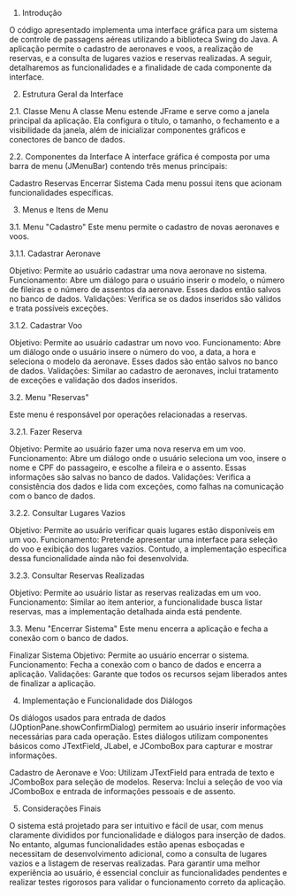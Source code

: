 1. Introdução

O código apresentado implementa uma interface gráfica para um sistema de controle de passagens aéreas utilizando a biblioteca Swing do Java. A aplicação permite o cadastro de aeronaves e voos, a realização de reservas, e a consulta de lugares vazios e reservas realizadas. A seguir, detalharemos as funcionalidades e a finalidade de cada componente da interface.

2. Estrutura Geral da Interface

2.1. Classe Menu
A classe Menu estende JFrame e serve como a janela principal da aplicação. Ela configura o título, o tamanho, o fechamento e a visibilidade da janela, além de inicializar componentes gráficos e conectores de banco de dados.

2.2. Componentes da Interface
A interface gráfica é composta por uma barra de menu (JMenuBar) contendo três menus principais:

Cadastro
Reservas
Encerrar Sistema
Cada menu possui itens que acionam funcionalidades específicas.

3. Menus e Itens de Menu

3.1. Menu "Cadastro"
Este menu permite o cadastro de novas aeronaves e voos.

3.1.1. Cadastrar Aeronave

Objetivo: Permite ao usuário cadastrar uma nova aeronave no sistema.
Funcionamento: Abre um diálogo para o usuário inserir o modelo, o número de fileiras e o número de assentos da aeronave. Esses dados então salvos no banco de dados.
Validações: Verifica se os dados inseridos são válidos e trata possíveis exceções.

3.1.2. Cadastrar Voo

Objetivo: Permite ao usuário cadastrar um novo voo.
Funcionamento: Abre um diálogo onde o usuário insere o número do voo, a data, a hora e seleciona o modelo da aeronave. Esses dados são então salvos no banco de dados.
Validações: Similar ao cadastro de aeronaves, inclui tratamento de exceções e validação dos dados inseridos.

3.2. Menu "Reservas"

Este menu é responsável por operações relacionadas a reservas.

3.2.1. Fazer Reserva

Objetivo: Permite ao usuário fazer uma nova reserva em um voo.
Funcionamento: Abre um diálogo onde o usuário seleciona um voo, insere o nome e CPF do passageiro, e escolhe a fileira e o assento. Essas informações são salvas no banco de dados.
Validações: Verifica a consistência dos dados e lida com exceções, como falhas na comunicação com o banco de dados.

3.2.2. Consultar Lugares Vazios

Objetivo: Permite ao usuário verificar quais lugares estão disponíveis em um voo.
Funcionamento: Pretende apresentar uma interface para seleção do voo e exibição dos lugares vazios. Contudo, a implementação específica dessa funcionalidade ainda não foi desenvolvida.

3.2.3. Consultar Reservas Realizadas

Objetivo: Permite ao usuário listar as reservas realizadas em um voo.
Funcionamento: Similar ao item anterior, a funcionalidade busca listar reservas, mas a implementação detalhada ainda está pendente.

3.3. Menu "Encerrar Sistema"
Este menu encerra a aplicação e fecha a conexão com o banco de dados.

Finalizar Sistema
Objetivo: Permite ao usuário encerrar o sistema.
Funcionamento: Fecha a conexão com o banco de dados e encerra a aplicação.
Validações: Garante que todos os recursos sejam liberados antes de finalizar a aplicação.

4. Implementação e Funcionalidade dos Diálogos

Os diálogos usados para entrada de dados (JOptionPane.showConfirmDialog) permitem ao usuário inserir informações necessárias para cada operação. Estes diálogos utilizam componentes básicos como JTextField, JLabel, e JComboBox para capturar e mostrar informações.

Cadastro de Aeronave e Voo: Utilizam JTextField para entrada de texto e JComboBox para seleção de modelos.
Reserva: Inclui a seleção de voo via JComboBox e entrada de informações pessoais e de assento.

5. Considerações Finais

O sistema está projetado para ser intuitivo e fácil de usar, com menus claramente divididos por funcionalidade e diálogos para inserção de dados. No entanto, algumas funcionalidades estão apenas esboçadas e necessitam de desenvolvimento adicional, como a consulta de lugares vazios e a listagem de reservas realizadas.
Para garantir uma melhor experiência ao usuário, é essencial concluir as funcionalidades pendentes e realizar testes rigorosos para validar o funcionamento correto da aplicação.
